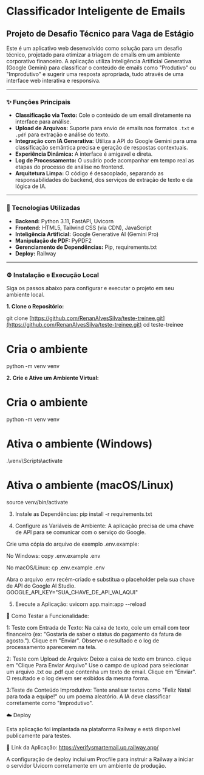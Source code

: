 # Classificador Inteligente de Emails

## Projeto de Desafio Técnico para Vaga de Estágio

Este é um aplicativo web desenvolvido como solução para um desafio técnico, projetado para otimizar a triagem de emails em um ambiente corporativo financeiro. A aplicação utiliza Inteligência Artificial Generativa (Google Gemini) para classificar o conteúdo de emails como "Produtivo" ou "Improdutivo" e sugerir uma resposta apropriada, tudo através de uma interface web interativa e responsiva.



---

### ✨ Funções Principais

* **Classificação via Texto:** Cole o conteúdo de um email diretamente na interface para análise.
* **Upload de Arquivos:** Suporte para envio de emails nos formatos `.txt` e `.pdf` para extração e análise do texto.
* **Integração com IA Generativa:** Utiliza a API do Google Gemini para uma classificação semântica precisa e geração de respostas contextuais.
* **Experiência Dinâmica:** A interface é amigavel e direta.
* **Log de Processamento:** O usuário pode acompanhar em tempo real as etapas do processo de análise no frontend.
* **Arquitetura Limpa:** O código é desacoplado, separando as responsabilidades do backend, dos serviços de extração de texto e da lógica de IA.

---

### 🚀 Tecnologias Utilizadas

* **Backend:** Python 3.11, FastAPI, Uvicorn
* **Frontend:** HTML5, Tailwind CSS (via CDN), JavaScript 
* **Inteligência Artificial:** Google Generative AI (Gemini Pro)
* **Manipulação de PDF:** PyPDF2
* **Gerenciamento de Dependências:** Pip, requirements.txt
* **Deploy:** Railway

---

### ⚙️ Instalação e Execução Local

Siga os passos abaixo para configurar e executar o projeto em seu ambiente local.

**1. Clone o Repositório:**

git clone [https://github.com/RenanAlvesSilva/teste-treinee.git](https://github.com/RenanAlvesSilva/teste-treinee.git)
cd teste-treinee
# Cria o ambiente
python -m venv venv

**2. Crie e Ative um Ambiente Virtual:**
# Cria o ambiente
python -m venv venv

# Ativa o ambiente (Windows)
.\venv\Scripts\activate

# Ativa o ambiente (macOS/Linux)
source venv/bin/activate

3. Instale as Dependências:
   pip install -r requirements.txt

4. Configure as Variáveis de Ambiente:
A aplicação precisa de uma chave de API para se comunicar com o serviço do Google.

Crie uma cópia do arquivo de exemplo .env.example:

No Windows: copy .env.example .env

No macOS/Linux: cp .env.example .env

Abra o arquivo .env recém-criado e substitua o placeholder pela sua chave de API do Google AI Studio.
GOOGLE_API_KEY="SUA_CHAVE_DE_API_VAI_AQUI"

5. Execute a Aplicação:
uvicorn app.main:app --reload

🔬 Como Testar a Funcionalidade:

1: Teste com Entrada de Texto:
Na caixa de texto, cole um email com teor financeiro (ex: "Gostaria de saber o status do pagamento da fatura de agosto.").
Clique em "Enviar".
Observe o resultado e o log de processamento aparecerem na tela.

2: Teste com Upload de Arquivo:
Deixe a caixa de texto em branco.
clique em "Clique Para Enviar Arquivo"
Use o campo de upload para selecionar um arquivo .txt ou .pdf que contenha um texto de email.
Clique em "Enviar".
O resultado e o log devem ser exibidos da mesma forma.

3:Teste de Conteúdo Improdutivo:
Tente analisar textos como "Feliz Natal para toda a equipe!" ou um poema aleatório. A IA deve classificar corretamente como "Improdutivo".

☁️ Deploy

Esta aplicação foi implantada na plataforma Railway e está disponível publicamente para testes.

🔗 Link da Aplicação: https://verifysmartemail.up.railway.app/

A configuração de deploy inclui um Procfile para instruir a Railway a iniciar o servidor Uvicorn corretamente em um ambiente de produção.

